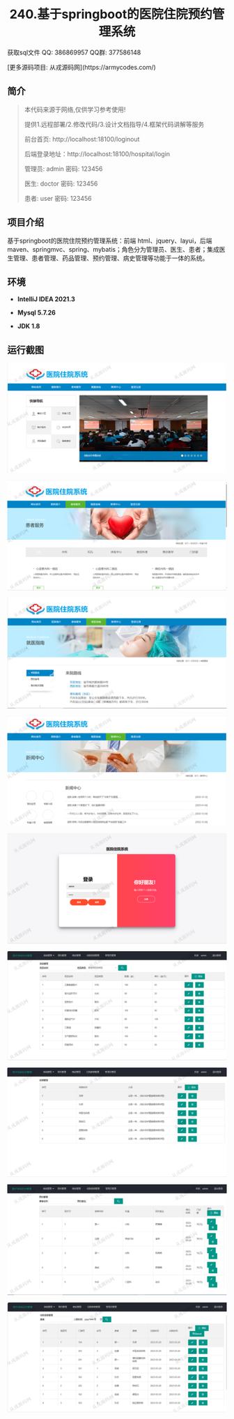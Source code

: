 <p><h1 align="center">240.基于springboot的医院住院预约管理系统</h1></p>

<p> 获取sql文件 QQ: 386869957 QQ群: 377586148 </p>
<p> [更多源码项目: 从戎源码网](https://armycodes.com/) </p>

## 简介

> 本代码来源于网络,仅供学习参考使用!
>
> 提供1.远程部署/2.修改代码/3.设计文档指导/4.框架代码讲解等服务
> 
> 前台首页: http://localhost:18100/loginout
>
> 后端登录地址：http://localhost:18100/hospital/login
>
> 管理员: admin   密码: 123456
>
> 医生: doctor   密码: 123456
> 
> 患者: user   密码: 123456
>

## 项目介绍
基于springboot的医院住院预约管理系统：前端 html、jquery、layui，后端 maven、springmvc、spring、mybatis；角色分为管理员、医生、患者；集成医生管理、患者管理、药品管理、预约管理、病史管理等功能于一体的系统。

## 环境

- <b>IntelliJ IDEA 2021.3</b>

- <b>Mysql 5.7.26</b>

- <b>JDK 1.8</b>

## 运行截图
![](screenshot/1.png)

![](screenshot/2.png)

![](screenshot/3.png)

![](screenshot/4.png)

![](screenshot/5.png)

![](screenshot/6.png)

![](screenshot/7.png)

![](screenshot/8.png)

![](screenshot/9.png)